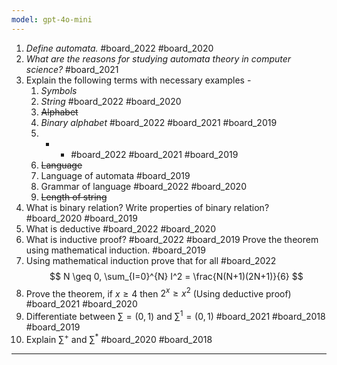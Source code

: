 ```yaml
---
model: gpt-4o-mini
---
```

1. *Define automata.* #board_2022 #board_2020 
2. *What are the reasons for studying automata theory in computer science?* #board_2021 
3. Explain the following terms with necessary examples -
	1. *Symbols*
	2. *String* #board_2022 #board_2020 
	3. ~~Alphabet~~
	4. *Binary alphabet* #board_2022 #board_2021 #board_2019 
	5. * * #board_2022 #board_2021 #board_2019 
	6. ~~Language~~
	7. Language of automata #board_2019 
	8. Grammar of language #board_2022 #board_2020 
	9. ~~Length of string~~
4. What is binary relation? Write properties of binary relation? #board_2020 #board_2019 
5. What is deductive #board_2022 #board_2020 
6. What is inductive proof? #board_2022 #board_2019 Prove the theorem using mathematical induction. #board_2019 
7. Using mathematical induction prove that for all #board_2022  $$ N \geq 0, \sum_{I=0}^{N} I^2 = \frac{N(N+1)(2N+1)}{6} $$ 
8. Prove the theorem, if $x\ge4$ then $2^{x}\ge x^2$  (Using deductive proof) #board_2021 #board_2020 
9. Differentiate between $\sum=\left(0,1\right)$ and $\sum^1=\left(0,1\right)$ #board_2021 #board_2018 #board_2019 
10. Explain $\sum^+$ and $\sum^*$ #board_2020 #board_2018 

<hr class="__chatgpt_plugin">





